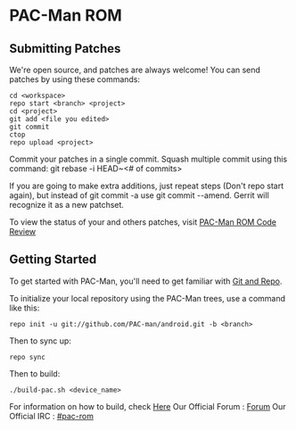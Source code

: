 PAC-Man ROM
===========

Submitting Patches
------------------
We're open source, and patches are always welcome!
You can send patches by using these commands:

    cd <workspace>
    repo start <branch> <project>
    cd <project>
    git add <file you edited>
    git commit
    ctop
    repo upload <project>

Commit your patches in a single commit. Squash multiple commit using this command: git rebase -i HEAD~<# of commits>

If you are going to make extra additions, just repeat steps (Don't repo start again), but instead of git commit -a
use git commit --amend. Gerrit will recognize it as a new patchset.

To view the status of your and others patches, visit [PAC-Man ROM Code Review](http://review.pac-man-rom.de:8080/)


Getting Started
---------------

To get started with PAC-Man, you'll need to get
familiar with [Git and Repo](http://source.android.com/download/using-repo).

To initialize your local repository using the PAC-Man trees, use a command like this:

    repo init -u git://github.com/PAC-man/android.git -b <branch>

Then to sync up:

    repo sync
    
Then to build:

	./build-pac.sh <device_name>

For information on how to build, check [Here](http://forum.xda-developers.com/showthread.php?t=2060017)
Our Official Forum : [Forum](http://pac-man-rom.de/forum/)
Our Official IRC : [#pac-rom](http://webchat.freenode.net/?channels=pac-rom)
